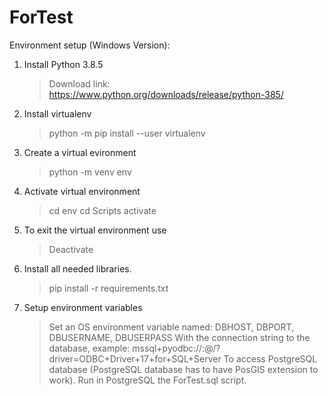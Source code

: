 # ForTest
Environment setup (Windows Version):

1. Install Python 3.8.5
	> Download link:  https://www.python.org/downloads/release/python-385/
2. Install virtualenv
	> python -m pip install --user virtualenv
3. Create a virtual evironment
	> python -m venv env
4. Activate virtual environment
	> cd env
	> cd Scripts
	> activate
5. To exit the virtual environment use
	> Deactivate
6. Install all needed libraries.
	> pip install -r requirements.txt
7. Setup environment variables	
	> Set an OS environment variable named: DBHOST, DBPORT, DBUSERNAME, DBUSERPASS
	> With the connection string to the database, example: mssql+pyodbc://<username>:<password>@<Server>/<Database>?driver=ODBC+Driver+17+for+SQL+Server
	> To access PostgreSQL database (PostgreSQL database has to have PosGIS extension to work).
	> Run in PostgreSQL the ForTest.sql script.